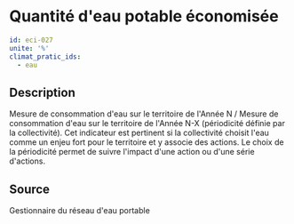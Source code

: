 # Quantité d'eau potable économisée
```yaml
id: eci-027
unite: '%'
climat_pratic_ids:
  - eau
```
## Description
Mesure de consommation d'eau sur le territoire de l'Année N / Mesure de consommation d'eau sur le territoire de l'Année N-X (périodicité définie par la collectivité).
Cet indicateur est pertinent si la collectivité choisit l'eau comme un enjeu fort pour le territoire et y associe des actions. Le choix de la périodicité permet de suivre l'impact d'une action ou d'une série d'actions.

## Source
Gestionnaire du réseau d'eau portable

